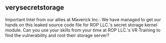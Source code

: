 ## verysecretstorage

Important Intel from our allies at Maverick Inc.: 
We have managed to get our hands on this leaked source code file for ROP LLC.'s secret storage kernel module. Can you use your skills from your time at ROP LLC.'s VR Training to find the vulnerability and root their storage server?
